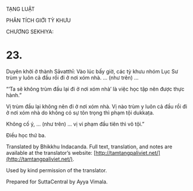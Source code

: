  

TẠNG LUẬT

PHÂN TÍCH GIỚI TỲ KHƯU

CHƯƠNG SEKHIYA:

# 23.

Duyên khởi ở thành Sāvatthī: Vào lúc bấy giờ, các tỳ khưu nhóm Lục Sư trùm y luôn cả đầu rồi đi ở nơi xóm nhà. … (như trên) …

“‘Ta sẽ không trùm đầu lại đi ở nơi xóm nhà’ là việc học tập nên được thực hành.”

Vị trùm đầu lại không nên đi ở nơi xóm nhà. Vị nào trùm y luôn cả đầu rồi đi ở nơi xóm nhà do không có sự tôn trọng thì phạm tội dukkaṭa.

Không cố ý, … (như trên) … vị vi phạm đầu tiên thì vô tội.”

Điều học thứ ba.

Translated by Bhikkhu Indacanda. Full text, translation, and notes are available at the translator’s website: [http://tamtangpaliviet.net/](http://tamtangpaliviet.net/).

Used by kind permission of the translator.

Prepared for SuttaCentral by Ayya Vimala.